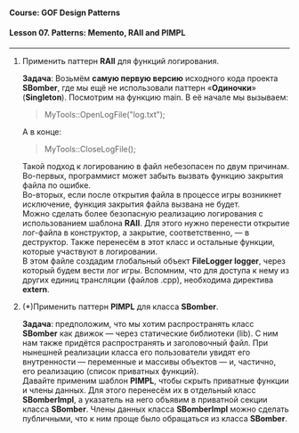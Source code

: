 #### Course: GOF Design Patterns  
#### Lesson  07. Patterns: Memento, RAII and PIMPL

***

1. Применить паттерн <b>RAII</b> для функций логирования.  

   <b>Задача</b>: Возьмём <b>самую первую версию</b> исходного кода проекта <b>SBomber</b>, где мы ещё не использовали паттерн «<b>Одиночки</b>» (<b>Singleton</b>). Посмотрим на функцию main. В её начале мы вызываем:  

    > MyTools::OpenLogFile("log.txt");  

   А в конце:  

    > MyTools::CloseLogFile();  

   Такой подход к логированию в файл небезопасен по двум причинам.  
   Во-первых, программист может забыть вызвать функцию закрытия файла по ошибке.  
   Во-вторых, если после открытия файла в процессе игры возникнет исключение, функция закрытия файла вызвана не будет.  
   Можно сделать более безопасную реализацию логирования с использованием шаблона <b>RAII</b>. Для этого нужно перенести открытие лог-файла в конструктор, а закрытие, соответственно, — в деструктор. Также перенесём в этот класс и остальные функции, которые участвуют в логировании.  
   В этом файле создадим глобальный объект <b>FileLogger logger</b>, через который будем вести лог игры. Вспомним, что для доступа к нему из других единиц трансляции
(файлов .cpp), необходима директива <b>extern</b>.  

2. (*)Применить паттерн <b>PIMPL</b> для класса <b>SBomber</b>.  

   <b>Задача</b>: предположим, что мы хотим распространять класс <b>SBomber</b> как движок — через статические библиотеки (lib). С ним нам также придётся распространять и заголовочный файл. При нынешней реализации класса его пользователи увидят его внутренности — переменные и массивы объектов — и, частично, его реализацию (список приватных функций).  
   Давайте применим шаблон <b>PIMPL</b>, чтобы скрыть приватные функции и члены данных. Для этого перенесём их в отдельный класс <b>SBomberImpl</b>, а указатель на него объявим в приватной секции класса <b>SBomber</b>. Члены данных класса <b>SBomberImpl</b> можно сделать публичными, что к ним проще было обращаться из класса <b>SBomber</b>.  